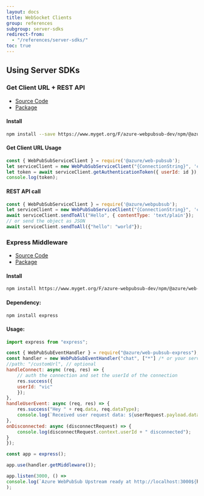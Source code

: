 ```yaml
---
layout: docs
title: WebSocket Clients
group: references
subgroup: server-sdks
redirect-from:
  - "/references/server-sdks/"
toc: true
---
```


## Using Server SDKs

### Get Client URL + REST API
* [Source Code](https://github.com/Azure/azure-sdk-for-js/tree/master/sdk/web-pubsub/web-pubsub)
* [Package](https://www.myget.org/feed/azure-webpubsub-dev/package/npm/@azure/web-pubsub/1.0.0-beta.1)

#### Install
```bash
npm install --save https://www.myget.org/F/azure-webpubsub-dev/npm/@azure/web-pubsub/-/1.0.0-beta.1
```

#### Get Client URL Usage

```js
const { WebPubSubServiceClient } = require('@azure/web-pubsub');
let serviceClient = new WebPubSubServiceClient("{ConnectionString}", 'chat');
let token = await serviceClient.getAuthenticationToken({ userId: id });
console.log(token);
```
#### REST API call

```js
const { WebPubSubServiceClient } = require('@azure/webpubsub');
let serviceClient = new WebPubSubServiceClient("{ConnectionString}", 'chat');
await serviceClient.sendToAll("Hello", { contentType: 'text/plain'});
// or send the object as JSON
await serviceClient.sendToAll({"hello": "world"});

```

### Express Middleware
* [Source Code](https://github.com/Azure/azure-sdk-for-js/tree/master/sdk/web-pubsub/web-pubsub-express)
* [Package](https://www.myget.org/feed/azure-webpubsub-dev/package/npm/@azure/web-pubsub-express/1.0.0-beta.1)

#### Install
```bash
npm install https://www.myget.org/F/azure-webpubsub-dev/npm/@azure/web-pubsub-express/-/1.0.0-beta.1
```

#### Dependency:
```bash
npm install express
```
#### Usage:

```js
import express from "express";

const { WebPubSubEventHandler } = require("@azure/web-pubsub-express");
const handler = new WebPubSubEventHandler("chat", ["*"] /* or your service endpoint */, {
//path: "/customUrl", // optional
handleConnect: async (req, res) => {
    // auth the connection and set the userId of the connection
    res.success({
    userId: "vic"
    });
},
handleUserEvent: async (req, res) => {
    res.success("Hey " + req.data, req.dataType);
    console.log(`Received user request data: ${userRequest.payload.data}`);
},
onDisconnected: async (disconnectRequest) => {
    console.log(disconnectRequest.context.userId + " disconnected");
}
});

const app = express();

app.use(handler.getMiddleware());

app.listen(3000, () =>
console.log(`Azure WebPubSub Upstream ready at http://localhost:3000${handler.path}`)
);
```
